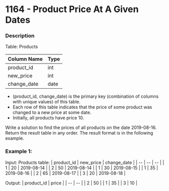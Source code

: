 # 1164 - Product Price At A Given Dates

### Description
Table: Products

| Column Name | Type |
| -- | -- |
| product_id | int |
| new_price | int |
| change_date | date |

- (product_id, change_date) is the primary key (combination of columns with unique values) of this table.
- Each row of this table indicates that the price of some product was changed to a new price at some date.
- Initially, all products have price 10.

Write a solution to find the prices of all products on the date 2019-08-16.
Return the result table in any order.
The result format is in the following example.

### Example 1:

Input: 
Products table:
| product_id | new_price | change_date |
| -- | -- | -- | 
| 1 | 20 | 2019-08-14 |
| 2 | 50 | 2019-08-14 |
| 1 | 30 | 2019-08-15 |
| 1 | 35 | 2019-08-16 |
| 2 | 65 | 2019-08-17 |
| 3 | 20 | 2019-08-18 |

Output: 
| product_id | price |
| -- | -- |
| 2 | 50 |
| 1 | 35 |
| 3 | 10 |